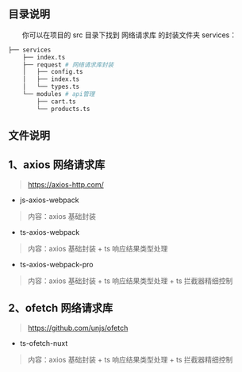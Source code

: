 ## 目录说明

&emsp;&emsp;你可以在项目的 src 目录下找到 网络请求库 的封装文件夹 services：

```sh
├── services
    ├── index.ts
    ├── request # 网络请求库封装
    │   ├── config.ts
    │   ├── index.ts
    │   └── types.ts
    └── modules # api管理
        ├── cart.ts
        └── products.ts
```

## 文件说明

## 1、axios 网络请求库

> https://axios-http.com/

- js-axios-webpack

> 内容：axios 基础封装

- ts-axios-webpack

> 内容：axios 基础封装 + ts 响应结果类型处理

- ts-axios-webpack-pro

> 内容：axios 基础封装 + ts 响应结果类型处理 + ts 拦截器精细控制

## 2、ofetch 网络请求库

> https://github.com/unjs/ofetch

- ts-ofetch-nuxt

> 内容：axios 基础封装 + ts 响应结果类型处理 + ts 拦截器精细控制
